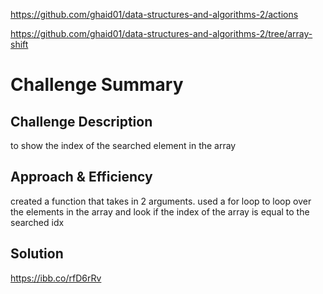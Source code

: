https://github.com/ghaid01/data-structures-and-algorithms-2/actions

https://github.com/ghaid01/data-structures-and-algorithms-2/tree/array-shift


# Challenge Summary
<!-- Short summary or background information -->
## Challenge Description
to show the index of the searched element in the array
## Approach & Efficiency
created a function that takes in 2 arguments. used a for loop to loop over the elements in the array and look if the index of the array is equal to the searched idx 
## Solution
https://ibb.co/rfD6rRv
